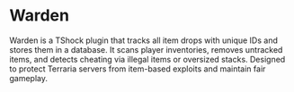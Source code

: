 # Warden
Warden is a TShock plugin that tracks all item drops with unique IDs and stores them in a database. It scans player inventories, removes untracked items, and detects cheating via illegal items or oversized stacks. Designed to protect Terraria servers from item-based exploits and maintain fair gameplay.

